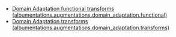 - [Domain Adaptation functional transforms (albumentations.augmentations.domain_adaptation.functional)](functional.md)
- [Domain Adaptation transforms (albumentations.augmentations.domain_adaptation.transforms)](transforms.md)
